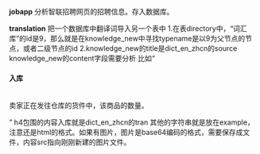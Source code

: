 **jobapp**
分析智联招聘网页的招聘信息。存入数据库。

**translation**
把一个数据库中翻译词导入另一个表中
1.在表directory中，“词汇库”的id是9，那么就是在knowledge_new中寻找typename是以9为父节点的节点，或者二级节点的id
2.knowledge_new的title是dict_en_zhcn的source
  knowledge_new的content字段需要分析
  比如“<h4>
     	入库
     </h4>
     <p>
     	<br />
     卖家正在发往仓库的货件中，该商品的数量。
     </p>”
   h4包围的内容入库就是dict_en_zhcn的tran
   其他的字符串就是放在example，注意还是html的格式。如果有图片，图片是base64编码的格式，需要保存成文件，内容src指向刚刚新建的图片文件。
   